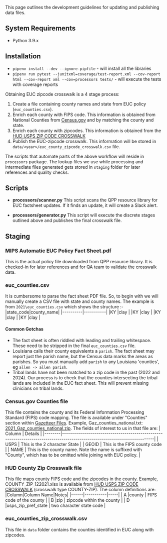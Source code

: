 This page outlines the development guidelines for updating and publishing data files.

## System Requirements

- Python 3.9.x

## Installation
- `pipenv install --dev --ignore-pipfile` - will install all the libraries
- `pipenv run pytest --junitxml=coverage/test-report.xml --cov-report html --cov-report xml --cov=processors tests/` - will execute the tests with coverage reports


Obtaining EUC zipcode crosswalk is a 4 stage process:
1. Create a file containing county names and state from EUC policy (`euc_counties.csv`).
2. Enrich each county with FIPS code. This information is obtained from National Counties from [Census.gov](https://www.census.gov/geographies/reference-files/time-series/geo/gazetteer-files.html) and by matching the county and state.
3. Enrich each county with zipcodes. This information is obtained from the [HUD USPS ZIP CODE CROSSWALK](https://www.huduser.gov/portal/datasets/usps_crosswalk.html#data)
4. Publish the EUC-zipcode crosswalk. This information will be stored in `data/<year>/euc_county_zipcode_crosswalk.csv` file.

The scripts that automate parts of the above workflow will reside in `processors` package. The lookup files we use while processing and intermediate files generated gets stored in `staging` folder for later references and quality checks.

## Scripts
- **processors/scanner.py**
 This script scans the QPP resource library for EUC factsheet updates. If it finds an update, it will create a Slack alert.

- **processors/generator.py**
 This script will execute the discrete stages outlined above and publishes the final crosswalk file.

## Staging
### MIPS Automatic EUC Policy Fact Sheet.pdf
This is the actual policy file downloaded from QPP resource library. It is checked-in for later references and for QA team to validate the crosswalk data.

### euc_counties.csv
It is cumbersome to parse the fact sheet PDF file. So, to begin with we will manually create a CSV file with state and county names.
The example is from `2021\euc_counties.csv` which shows the structure :-
|state_code|county_name|
|----------|-----------|
|KY        |clay       |
|KY        |clay       |
|KY        |clay       |
|KY        |clay       |

#### Common Gotchas
- The fact sheet is often riddled with leading and trailing whitespace. These need to be stripped in the final `euc_counties.csv` file.
- Louisiana calls their county equivalents a `parish`.  The fact sheet may
report just the parish name, but the Census data marks the areas as parishes.
So you must manually add `parish` to any Louisiana 'counties', eg
`allen -> allen parish`.
- Tribal lands have not been matched to a zip code in the past (2022 and 2024).
Our process is to check that the counties intersecting the tribal lands are
included in the EUC fact sheet. This will prevent missing clinicians on tribal
lands.

### Census.gov Counties file
This file contains the county and its Federal Information Processing Standard (FIPS) code mapping. The file is available under "Counties" section within [Gazetteer Files](https://www.census.gov/geographies/reference-files/time-series/geo/gazetteer-files.html). Example, Gaz_counties_national.txt: [2021_Gaz_counties_national.zip](https://www2.census.gov/geo/docs/maps-data/data/gazetteer/2021_Gazetteer/2021_Gaz_counties_national.zip).
The fields of interest to us in that file are:
| Column | Details                                                                                                                    |
|--------|----------------------------------------------------------------------------------------------------------------------------|
| USPS   | This is the 2 character State                                                                                              |
| GEOID  | This is the FIPS county code                                                                                               |
| NAME   | This is the county name. Note the name is suffixed with "County", which has to be omitted while joining with EUC policy.   |

### HUD County Zip Crosswalk file
This file maps county FIPS code and the zipcodes in the county. Example, COUNTY_ZIP_122021.xlsx is available from [HUD USPS ZIP CODE CROSSWALK](https://www.huduser.gov/portal/datasets/usps_crosswalk.html#data) (crosswalk type COUNTY-ZIP).
The column definitions are:
|Column|Column Name|Notes|
|------|-----------|-----|
| A    |county     |  FIPS code of the county |
| B    |zip     | zipcode within the county |
| D   |usps_zip_pref_state     | two character state code |


### euc_counties_zip_crosswalk.csv
This file in `data` folder contains the counties identified in EUC along with zipcodes.
